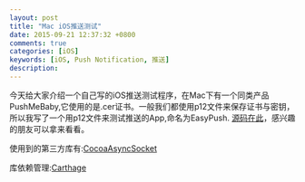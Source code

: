 ```yaml
---
layout: post
title: "Mac iOS推送测试"
date: 2015-09-21 12:37:32 +0800
comments: true
categories: [iOS]
keywords: [iOS, Push Notification, 推送]
description: 
---
```



今天给大家介绍一个自己写的iOS推送测试程序，在Mac下有一个同类产品PushMeBaby,它使用的是.cer证书。一般我们都使用p12文件来保存证书与密钥，所以我写了一个用p12文件来测试推送的App,命名为EasyPush. [源码在此](https://github.com/ondev/EasyPush)，感兴趣的朋友可以拿来看看。


使用到的第三方库有:[CocoaAsyncSocket](https://github.com/robbiehanson/CocoaAsyncSocket)

库依赖管理:[Carthage](https://github.com/Carthage/Carthage)
